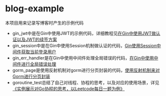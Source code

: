 # blog-example
本项目用来记录写博客时产生的示例代码
- gin_jwt中是在Gin中使用JWT的示例代码，详细教程见[在Gin中使用JWT做认证以及JWT的续签方案](https://juejin.cn/post/7059184806906560543)
- gin_session中是在Gin中使用Session机制做认证的代码，[Gin使用Session中间件获取当前登录用户](https://juejin.cn/post/7057317723109326862)
- gin_err_handler是在Gin中使用中间件处理全局错误的代码，[在Gin中使用中间件进行全局错误处理](https://juejin.cn/post/7064770224515448840)
- gorm_page是使用反射机制对gorm进行分页封装的代码，[使用反射机制来对Gorm进行分页封装](https://juejin.cn/post/7067532738940633119)
- goroutine_test总结了自己对线程、协程的思考，以及对应的使用场景，详见[《实例展示对Go协程的思考，以Leetcode每日一题为例》](https://juejin.cn/post/7068627652579426340)